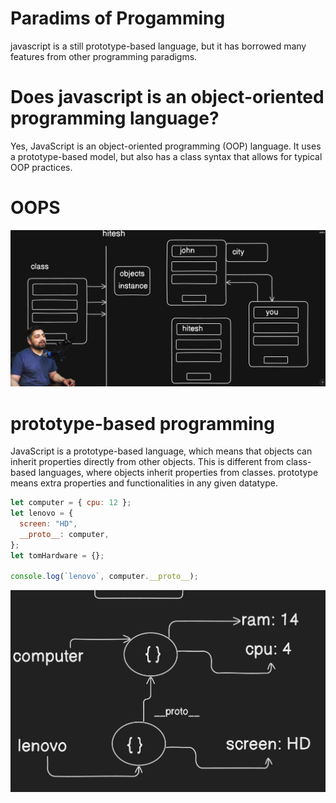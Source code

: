 # Paradims of Progamming
javascript is a still prototype-based language, but it has borrowed many features from other programming paradigms. 
 # Does javascript is an object-oriented programming language?
 Yes, JavaScript is an object-oriented programming (OOP) language. It uses a prototype-based model, but also has a class syntax that allows for typical OOP practices. 

 # OOPS
![alt text](image-4.png) 

# prototype-based programming
JavaScript is a prototype-based language, which means that objects can inherit properties directly from other objects. This is different from class-based languages, where objects inherit properties from classes.
prototype means extra properties and functionalities in any given datatype.

```javascript
let computer = { cpu: 12 };
let lenovo = {
  screen: "HD",
  __proto__: computer,
};
let tomHardware = {};

console.log(`lenovo`, computer.__proto__);

```
![alt text](image-5.png)